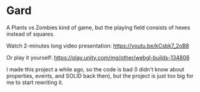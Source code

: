 # Gard
A Plants vs Zombies kind of game, but the playing field consists of hexes instead of squares.

Watch 2-minutes long video presentation:
https://youtu.be/kCsbk7_2oB8

Or play it yourself:
https://play.unity.com/mg/other/webgl-builds-134808

I made this project a while ago, so the code is bad (I didn't know about properties, events, and SOLID back then), but the project is just too big for me to start rewriting it.
